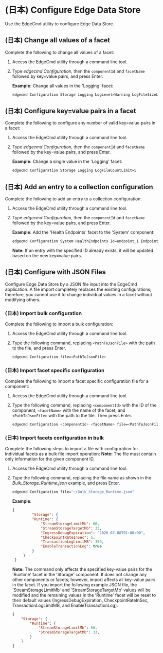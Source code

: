 ﻿---
uid: ConfigureEdgeDataStore1-0
---

# (日本) Configure Edge Data Store

Use the EdgeCmd utility to configure Edge Data Store.

## (日本) Change all values of a facet

Complete the following to change all values of a facet:

1. Access the EdgeCmd utility through a command line tool.
2. Type _edgecmd Configuration_, then the `componentId` and `facetName` followed by key=value pairs, and press Enter.

   **Example:** Change all values in the 'Logging' facet:

   ```bash
   edgecmd Configuration Storage Logging LogLevel=Warning LogFileSizeLimitBytes=32768 LogFileCountLimit=5
   ```

## (日本) Configure key=value pairs in a facet

Complete the following to configure any number of valid key=value pairs in a facet:

1. Access the EdgeCmd utility through a command line tool.
2. Type _edgecmd Configuration_, then the `componentId` and `facetName` followed by the key=value pairs, and press Enter.

   **Example:** Change a single value in the 'Logging' facet:

   ```bash
   edgecmd Configuration Storage Logging LogFileCountLimit=5
   ```

## (日本) Add an entry to a collection configuration

Complete the following to add an entry to a collection configuration:

1. Access the EdgeCmd utility through a command line tool.
2. Type _edgecmd Configuration_, then the `componentId` and `facetName` followed by the key=value pairs, and press Enter.

   **Example:** Add the 'Health Endpoints' facet to the 'System' component:

   ```bash
   edgecmd Configuration System HealthEndpoints Id=endpoint_1 Endpoint=endpointURL UserName=UserName Password=Password
   ```
	**Note:** If an entry with the specified ID already exists, it will be updated based on the new key=value pairs.

## (日本) Configure with JSON Files

Configure Edge Data Store by a JSON file input into the EdgeCmd application. A file import completely replaces the existing configurations; therefore, you cannot use it to change individual values in a facet without modifying others.

### (日本) Import bulk configuration

Complete the following to import a bulk configuration:
	
1. Access the EdgeCmd utility through a command line tool.
2. Type the following command, replacing `<PathToJsonFile>` with the path to the file, and press Enter.

   ```bash
   edgecmd Configuration file=<PathToJsonFile>
   ```

### (日本) Import facet specific configuration

Complete the following to import a facet specific configuration file for a component:
	
1. Access the EdgeCmd utility through a command line tool.
2. Type the following command, replacing `<componentId>` with the ID of the component, `<facetName>` with the name of the facet, and `<PathToJsonFile>` with the path to the file. Then press Enter.

   ```bash
   edgecmd Configuration <componentId> <facetName> file=<PathToJsonFile>
   ```

### (日本) Import facets configuration in bulk

Complete the following steps to import a file with configuration for individual facets as a bulk file import operation:
	**Note:** The file must contain only information for the given component ID. 
	
1. Access the EdgeCmd utility through a command line tool.
2. Type the following command, replacing the file name as shown in the _Bulk_Storage_Runtime.json_ example, and press Enter.

   ```bash
   edgecmd Configuration file="~/Bulk_Storage_Runtime.json"
   ```

   **Example:**

   ```JSON
   {
      		"Storage": {
			"Runtime": {
				"StreamStorageLimitMb": 66,
				"StreamStorageTargetMb": 33,
				"IngressDebugExpiration": "2020-07-08T01:00:00",
				"CheckpointRateInSec": 6,
				"TransactionLogLimitMB": 350,
				"EnableTransactionLog": true
			}
		}
	}
	```

	**Note:** The command only affects the specified key-value pairs for the 'Runtime' facet in the 'Storage' component. It does not change any other components or facets; however, import affects all key-value pairs in the facet. If you import the following example JSON file, the 'StreamStorageLimitMb' and 'StreamStorageTargetMb' values will be modified and the remaining values in the 'Runtime' facet will be reset to their default values (IngressDebugExpiration, CheckpointRateInSec, TransactionLogLimitMB, and EnableTransactionLog).

	```JSON
	{
		"Storage": {
			"Runtime": {
				"StreamStorageLimitMb": 66,
				"StreamStorageTargetMb": 33,
			}
		}
	}
	```
